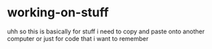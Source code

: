 # working-on-stuff


uhh so this is basically for stuff i need to copy and paste onto another computer or just for code that i want to remember
